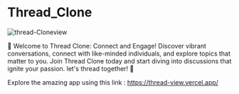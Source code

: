 # Thread_Clone
![thread-Cloneview](https://github.com/kh-mahmoud/Thread_Clone/assets/97807779/f48d91bf-b1d2-4d65-ba1e-33b4c3574459)

 🌟 Welcome to Thread Clone: Connect and Engage!
Discover vibrant conversations, connect with like-minded individuals, and explore topics that matter to you. Join Thread Clone today and start diving into discussions that ignite your passion.
let's thread together! 🚀

Explore the amazing  app using this link : https://thread-view.vercel.app/
